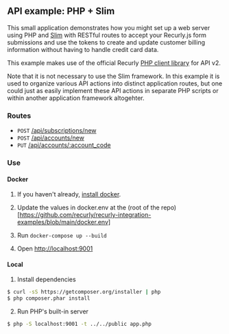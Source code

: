 ## API example: PHP + Slim

This small application demonstrates how you might set up a web server
using PHP and [Slim][slim] with RESTful routes to accept your Recurly.js
form submissions and use the tokens to create and update customer billing
information without having to handle credit card data.

This example makes use of the official Recurly [PHP client library][client]
for API v2.

Note that it is not necessary to use the Slim framework. In this example it is
used to organize various API actions into distinct application routes, but one
could just as easily implement these API actions in separate PHP scripts or
within another application framework altogehter.

### Routes

- `POST` [/api/subscriptions/new](app.php#L11-L47)
- `POST` [/api/accounts/new](app.php#L49-63)
- `PUT` [/api/accounts/:account_code](app.php#L65-81)

### Use

#### Docker

1. If you haven't already, [install docker](https://www.docker.com/get-started).

2. Update the values in docker.env at the (root of the repo)[https://github.com/recurly/recurly-integration-examples/blob/main/docker.env]

3. Run `docker-compose up --build`

4. Open [http://localhost:9001](http://localhost:9001)

#### Local

1. Install dependencies

  ```bash
  $ curl -sS https://getcomposer.org/installer | php
  $ php composer.phar install
  ```
2. Run PHP's built-in server

  ```bash
  $ php -S localhost:9001 -t ../../public app.php
  ```

[slim]: https://www.slimframework.com/
[client]: https://github.com/recurly/recurly-client-php
